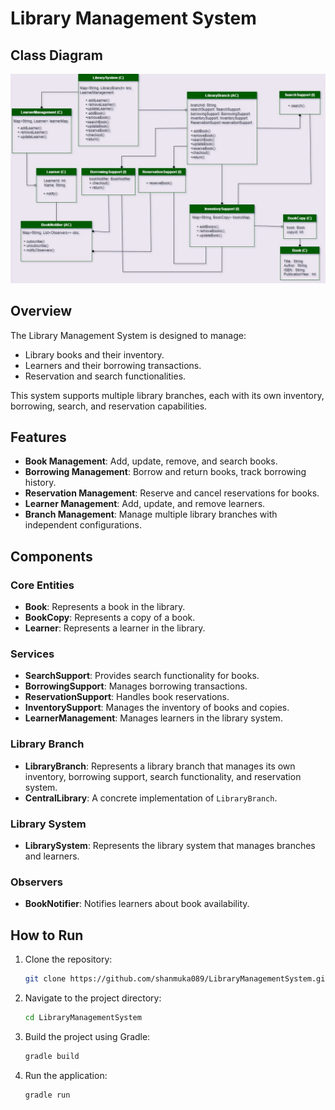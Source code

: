 # Library Management System

## Class Diagram
![Class Diagram](./LibraryManagement.jpg)

## Overview
The Library Management System is designed to manage:
- Library books and their inventory.
- Learners and their borrowing transactions.
- Reservation and search functionalities.

This system supports multiple library branches, each with its own inventory, borrowing, search, and reservation capabilities.

## Features
- **Book Management**: Add, update, remove, and search books.
- **Borrowing Management**: Borrow and return books, track borrowing history.
- **Reservation Management**: Reserve and cancel reservations for books.
- **Learner Management**: Add, update, and remove learners.
- **Branch Management**: Manage multiple library branches with independent configurations.

## Components
### Core Entities
- **Book**: Represents a book in the library.
- **BookCopy**: Represents a copy of a book.
- **Learner**: Represents a learner in the library.

### Services
- **SearchSupport**: Provides search functionality for books.
- **BorrowingSupport**: Manages borrowing transactions.
- **ReservationSupport**: Handles book reservations.
- **InventorySupport**: Manages the inventory of books and copies.
- **LearnerManagement**: Manages learners in the library system.

### Library Branch
- **LibraryBranch**: Represents a library branch that manages its own inventory, borrowing support, search functionality, and reservation system.
- **CentralLibrary**: A concrete implementation of `LibraryBranch`.

### Library System
- **LibrarySystem**: Represents the library system that manages branches and learners.

### Observers
- **BookNotifier**: Notifies learners about book availability.

## How to Run
1. Clone the repository:
   ```bash
   git clone https://github.com/shanmuka089/LibraryManagementSystem.git
    ```
2. Navigate to the project directory:
    ```bash
    cd LibraryManagementSystem
   ```
3. Build the project using Gradle:
    ```bash
    gradle build
    ```
4. Run the application:
    ```bash
    gradle run
    ```
